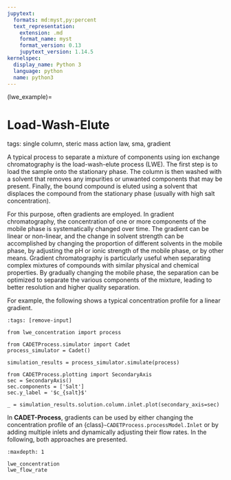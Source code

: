 ```yaml
---
jupytext:
  formats: md:myst,py:percent
  text_representation:
    extension: .md
    format_name: myst
    format_version: 0.13
    jupytext_version: 1.14.5
kernelspec:
  display_name: Python 3
  language: python
  name: python3
---
```


(lwe_example)=
# Load-Wash-Elute
tags: single column, steric mass action law, sma, gradient

A typical process to separate a mixture of components using ion exchange chromatography is the load-wash-elute process (LWE).
The first step is to load the sample onto the stationary phase.
The column is then washed with a solvent that removes any impurities or unwanted components that may be present.
Finally, the bound compound is eluted using a solvent that displaces the compound from the stationary phase (usually with high salt concentration).

For this purpose, often gradients are employed.
In gradient chromatography, the concentration of one or more components of the mobile phase is systematically changed over time.
The gradient can be linear or non-linear, and the change in solvent strength can be accomplished by changing the proportion of different solvents in the mobile phase, by adjusting the pH or ionic strength of the mobile phase, or by other means.
Gradient chromatography is particularly useful when separating complex mixtures of compounds with similar physical and chemical properties.
By gradually changing the mobile phase, the separation can be optimized to separate the various components of the mixture, leading to better resolution and higher quality separation.

For example, the following shows a typical concentration profile for a linear gradient.

```{code-cell}
:tags: [remove-input]

from lwe_concentration import process

from CADETProcess.simulator import Cadet
process_simulator = Cadet()

simulation_results = process_simulator.simulate(process)

from CADETProcess.plotting import SecondaryAxis
sec = SecondaryAxis()
sec.components = ['Salt']
sec.y_label = '$c_{salt}$'

_ = simulation_results.solution.column.inlet.plot(secondary_axis=sec)
```

In **CADET-Process**, gradients can be used by either changing the concentration profile of an {class}`~CADETProcess.processModel.Inlet` or by adding multiple inlets and dynamically adjusting their flow rates.
In the following, both approaches are presented.


```{toctree}
:maxdepth: 1

lwe_concentration
lwe_flow_rate
```

